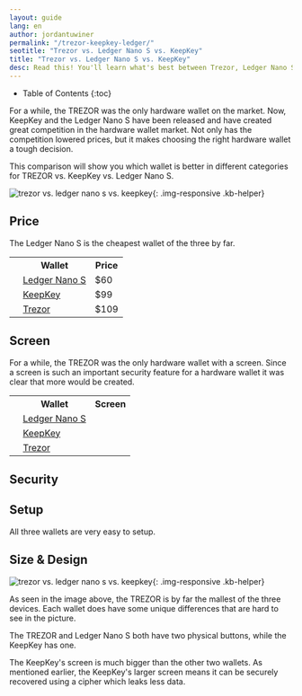 ```yaml
---
layout: guide
lang: en
author: jordantuwiner
permalink: "/trezor-keepkey-ledger/"
seotitle: "Trezor vs. Ledger Nano S vs. KeepKey"
title: "Trezor vs. Ledger Nano S vs. KeepKey"
desc: Read this! You'll learn what's best between Trezor, Ledger Nano S, and KeepKey. 
---
```


* Table of Contents
{:toc}

For a while, the TREZOR was the only hardware wallet on the market. Now, KeepKey and the Ledger Nano S have been released and have created great competition in the hardware wallet market. Not only has the competition lowered prices, but it makes choosing the right hardware wallet a tough decision. 

This comparison will show you which wallet is better in different categories for TREZOR vs. KeepKey vs. Ledger Nano S. 

![trezor vs. ledger nano s vs. keepkey ](/img/wallets/tlk.jpg){: .img-responsive .kb-helper}

## Price

The Ledger Nano S is the cheapest wallet of the three by far. 

<table class="hw-comparison vs-compare"> 
<tr> <th></th> <th>Wallet</th> <th>Price<br></th> </tr> 

<tr> 
<td><a href="/wallets/ledger-nano-s/"><img src="/img/hwpics/nanos.png" alt=""></a></td> 
<td><a href="/wallets/ledger-nano-s/">Ledger Nano S</a></td> 
<td>$60</td>
</tr> 

<tr> 
<td><a href="/wallets/keepkey/"><img src="/img/hwpics/keepkey.png" alt=""></a></td> 
<td><a href="/wallets/keepkey/">KeepKey</a></td> 
<td>$99</td> 
</tr> 

<tr> 
<td><a href="/wallets/trezor/"><img src="/img/hwpics/trezor.png" alt=""></a></td> 
<td><a href="/wallets/trezor/">Trezor</a></td> 
<td>$109</td>  
</tr>  

</table>

## Screen

For a while, the TREZOR was the only hardware wallet with a screen. Since a screen is such an important security feature for a hardware wallet it was clear that more would be created. 

<table class="hw-comparison vs-compare"> 
<tr> <th></th> <th>Wallet</th> <th>Screen<br></th> </tr> 

<tr> 
<td><a href="/wallets/ledger-nano-s/"><img src="/img/hwpics/nanos.png" alt=""></a></td> 
<td><a href="/wallets/ledger-nano-s/">Ledger Nano S</a></td> 
<td> <i class="fa fa-check"></i> </td>
</tr> 

<tr> 
<td><a href="/wallets/keepkey/"><img src="/img/hwpics/keepkey.png" alt=""></a></td> 
<td><a href="/wallets/keepkey/">KeepKey</a></td> 
<td> <i class="fa fa-check"></i> </td> 
</tr> 

<tr> 
<td><a href="/wallets/trezor/"><img src="/img/hwpics/trezor.png" alt=""></a></td> 
<td><a href="/wallets/trezor/">Trezor</a></td> 
<td> <i class="fa fa-check"></i> </td>  
</tr>  

</table> 

## Security 

## Setup 

All three wallets are very easy to setup. 

## Size & Design

![trezor vs. ledger nano s vs. keepkey ](/img/wallets/tlk.jpg){: .img-responsive .kb-helper}

As seen in the image above, the TREZOR is by far the mallest of the three devices. Each wallet does have some unique differences that are hard to see in the picture. 

The TREZOR and Ledger Nano S both have two physical buttons, while the KeepKey has one. 

The KeepKey's screen is much bigger than the other two wallets. As mentioned earlier, the KeepKey's larger screen means it can be securely recovered using a cipher which leaks less data.